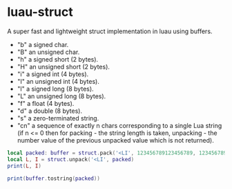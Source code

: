 # luau-struct
A super fast and lightweight struct implementation in luau using buffers. 

- "b" a signed char.
- "B" an unsigned char.
- "h" a signed short (2 bytes).
- "H" an unsigned short (2 bytes).
- "i" a signed int (4 bytes).
- "I" an unsigned int (4 bytes).
- "l" a signed long (8 bytes).
- "L" an unsigned long (8 bytes).
- "f" a float (4 bytes).
- "d" a double (8 bytes).
- "s" a zero-terminated string.
- "cn" a sequence of exactly n chars corresponding to a single Lua string (if n <= 0 then for packing - the string length is taken, unpacking - the number value of the previous unpacked value which is not returned).

```lua
local packed: buffer = struct.pack('<LI', 123456789123456789, 123456789)
local L, I = struct.unpack('<LI', packed)
print(L, I)

print(buffer.tostring(packed))
```
